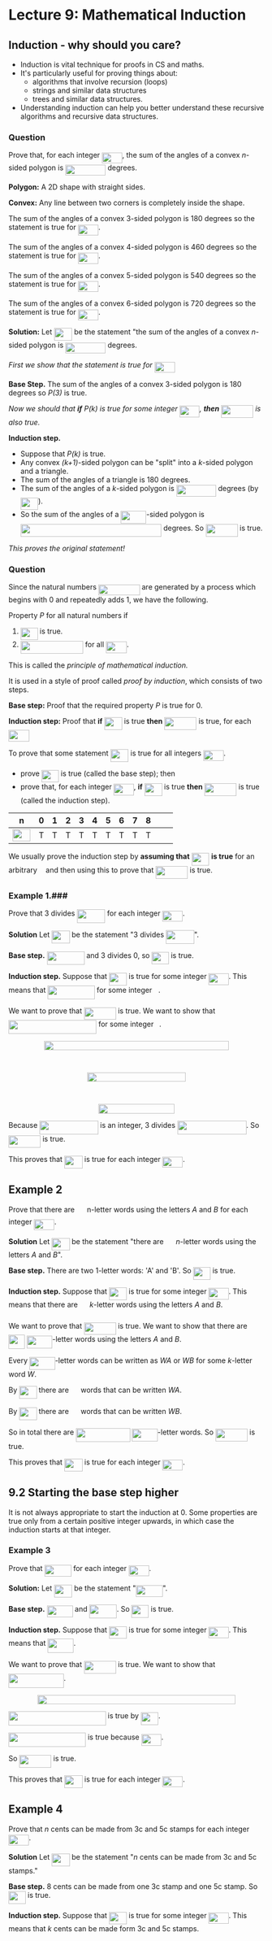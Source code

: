 # Lecture 9: Mathematical Induction

## Induction - why should you care?

- Induction is vital technique for proofs in CS and maths.
- It's particularly useful for proving things about:
  - algorithms that involve recursion (loops)
  - strings and similar data structures
  - trees and similar data structures.
- Understanding induction can help you better understand these recursive
  algorithms and recursive data structures.

### Question

Prove that, for each integer <img src="https://rawgit.com/dylanpinn/MAT1830/master//lectures/tex/84872ff6fed071721ce0bdbc5e6a80be.svg?invert_in_darkmode" align=middle width=40.003755pt height=21.18732pt/>, the sum of the angles of a convex
_n_-sided polygon is <img src="https://rawgit.com/dylanpinn/MAT1830/master//lectures/tex/5059c99d14044330c0aeb90b0cbb5b79.svg?invert_in_darkmode" align=middle width=79.27342499999999pt height=21.18732pt/> degrees.

**Polygon:** A 2D shape with straight sides.

**Convex:** Any line between two corners is completely inside the shape.

The sum of the angles of a convex 3-sided polygon is 180 degrees so the
statement is true for <img src="https://rawgit.com/dylanpinn/MAT1830/master//lectures/tex/aa6905d780872f0007f642420d7a2d9c.svg?invert_in_darkmode" align=middle width=40.003755pt height=21.18732pt/>.

The sum of the angles of a convex 4-sided polygon is 460 degrees so the
statement is true for <img src="https://rawgit.com/dylanpinn/MAT1830/master//lectures/tex/180bde3f581b83f9e0205ff90404a62d.svg?invert_in_darkmode" align=middle width=40.003755pt height=21.18732pt/>.

The sum of the angles of a convex 5-sided polygon is 540 degrees so the
statement is true for <img src="https://rawgit.com/dylanpinn/MAT1830/master//lectures/tex/1527cca23083db7049d5be6e93eb2b93.svg?invert_in_darkmode" align=middle width=40.003755pt height=21.18732pt/>.

The sum of the angles of a convex 6-sided polygon is 720 degrees so the
statement is true for <img src="https://rawgit.com/dylanpinn/MAT1830/master//lectures/tex/600979b5b6b2bf60cc96e3ebb182b871.svg?invert_in_darkmode" align=middle width=40.003755pt height=21.18732pt/>.

**Solution:** Let <img src="https://rawgit.com/dylanpinn/MAT1830/master//lectures/tex/e720ef2e3dc10278f2cc0341a8635074.svg?invert_in_darkmode" align=middle width=35.48919pt height=24.65759999999998pt/> be the statement "the sum of the angles of a convex
_n_-sided polygon is <img src="https://rawgit.com/dylanpinn/MAT1830/master//lectures/tex/5059c99d14044330c0aeb90b0cbb5b79.svg?invert_in_darkmode" align=middle width=79.27342499999999pt height=21.18732pt/> degrees.

_First we show that the statement is true for <img src="https://rawgit.com/dylanpinn/MAT1830/master//lectures/tex/aa6905d780872f0007f642420d7a2d9c.svg?invert_in_darkmode" align=middle width=40.003755pt height=21.18732pt/>_

**Base Step.** The sum of the angles of a convex 3-sided polygon is 180 degrees
so _P(3)_ is true.

_Now we should that **if** P(k) is true for some integer <img src="https://rawgit.com/dylanpinn/MAT1830/master//lectures/tex/06fd55f23448993b291b8cbd005d3ba5.svg?invert_in_darkmode" align=middle width=39.212250000000004pt height=22.831379999999992pt/>, **then**
<img src="https://rawgit.com/dylanpinn/MAT1830/master//lectures/tex/11ef9f3112a5610ca9d47a508db9dc2d.svg?invert_in_darkmode" align=middle width=63.008055pt height=24.65759999999998pt/> is also true._

**Induction step.**

- Suppose that _P(k)_ is true.
- Any convex _(k+1)_-sided polygon can be "split" into a _k_-sided polygon and a
  triangle.
- The sum of the angles of a triangle is 180 degrees.
- The sum of the angles of a _k_-sided polygon is <img src="https://rawgit.com/dylanpinn/MAT1830/master//lectures/tex/a65fc4e8a82074410fbb9e04c068ba75.svg?invert_in_darkmode" align=middle width=78.48192pt height=22.831379999999992pt/> degrees (by
  <img src="https://rawgit.com/dylanpinn/MAT1830/master//lectures/tex/4aea7d03cb3afc4a3d2c5963d5d5d280.svg?invert_in_darkmode" align=middle width=34.69768500000001pt height=24.65759999999998pt/>).
- So the sum of the angles of a <img src="https://rawgit.com/dylanpinn/MAT1830/master//lectures/tex/8efe9ff4209e9ab5e98c62cd39393f0e.svg?invert_in_darkmode" align=middle width=50.171220000000005pt height=24.65759999999998pt/>-sided polygon is <img src="https://rawgit.com/dylanpinn/MAT1830/master//lectures/tex/2a26d47ce7679c39100cd4b9b300c152.svg?invert_in_darkmode" align=middle width=277.511355pt height=24.65759999999998pt/> degrees. So <img src="https://rawgit.com/dylanpinn/MAT1830/master//lectures/tex/11ef9f3112a5610ca9d47a508db9dc2d.svg?invert_in_darkmode" align=middle width=63.008055pt height=24.65759999999998pt/> is true.

_This proves the original statement!_

### Question

Since the natural numbers <img src="https://rawgit.com/dylanpinn/MAT1830/master//lectures/tex/5a1c15190d207b036ba70588a3a3b15a.svg?invert_in_darkmode" align=middle width=81.278505pt height=21.18732pt/> are generated by a process which
begins with 0 and repeatedly adds 1, we have the following.

Property _P_ for all natural numbers if

1. <img src="https://rawgit.com/dylanpinn/MAT1830/master//lectures/tex/c94461c42a545e128f875c4c5b07f994.svg?invert_in_darkmode" align=middle width=33.8415pt height=24.65759999999998pt/> is true.
2. <img src="https://rawgit.com/dylanpinn/MAT1830/master//lectures/tex/8d964ff95bb74502bce8da917cfee26f.svg?invert_in_darkmode" align=middle width=123.27612000000002pt height=24.65759999999998pt/> for all <img src="https://rawgit.com/dylanpinn/MAT1830/master//lectures/tex/091a3af356c1abf7e80434e9d0049f52.svg?invert_in_darkmode" align=middle width=41.0388pt height=22.831379999999992pt/>.

This is called the _principle of mathematical induction._

It is used in a style of proof called _proof by induction_, which consists of
two steps.

**Base step:** Proof that the required property _P_ is true for 0.

**Induction step:** Proof that **if** <img src="https://rawgit.com/dylanpinn/MAT1830/master//lectures/tex/4aea7d03cb3afc4a3d2c5963d5d5d280.svg?invert_in_darkmode" align=middle width=34.69768500000001pt height=24.65759999999998pt/> is true **then** <img src="https://rawgit.com/dylanpinn/MAT1830/master//lectures/tex/11ef9f3112a5610ca9d47a508db9dc2d.svg?invert_in_darkmode" align=middle width=63.008055pt height=24.65759999999998pt/> is true,
for each <img src="https://rawgit.com/dylanpinn/MAT1830/master//lectures/tex/091a3af356c1abf7e80434e9d0049f52.svg?invert_in_darkmode" align=middle width=41.0388pt height=22.831379999999992pt/>

To prove that some statement <img src="https://rawgit.com/dylanpinn/MAT1830/master//lectures/tex/e720ef2e3dc10278f2cc0341a8635074.svg?invert_in_darkmode" align=middle width=35.48919pt height=24.65759999999998pt/> is true for all integers <img src="https://rawgit.com/dylanpinn/MAT1830/master//lectures/tex/685dff572c54cd51cfe7b54bddb98380.svg?invert_in_darkmode" align=middle width=40.003755pt height=21.18732pt/>.

- prove <img src="https://rawgit.com/dylanpinn/MAT1830/master//lectures/tex/c94461c42a545e128f875c4c5b07f994.svg?invert_in_darkmode" align=middle width=33.8415pt height=24.65759999999998pt/> is true (called the base step); then
- prove that, for each integer <img src="https://rawgit.com/dylanpinn/MAT1830/master//lectures/tex/937d867d9b3d53c96323a9b2d9eb895f.svg?invert_in_darkmode" align=middle width=39.212250000000004pt height=22.831379999999992pt/>, **if** <img src="https://rawgit.com/dylanpinn/MAT1830/master//lectures/tex/4aea7d03cb3afc4a3d2c5963d5d5d280.svg?invert_in_darkmode" align=middle width=34.69768500000001pt height=24.65759999999998pt/> is true **then**
  <img src="https://rawgit.com/dylanpinn/MAT1830/master//lectures/tex/11ef9f3112a5610ca9d47a508db9dc2d.svg?invert_in_darkmode" align=middle width=63.008055pt height=24.65759999999998pt/> is true (called the induction step).

| n      | 0 | 1 | 2 | 3 | 4 | 5 | 6 | 7 | 8 | <img src="https://rawgit.com/dylanpinn/MAT1830/master//lectures/tex/76aacde399706233c450f7a48e28adb4.svg?invert_in_darkmode" align=middle width=19.178115000000002pt height=14.155350000000013pt/> |
|--------|---|---|---|---|---|---|---|---|---|---------|
| <img src="https://rawgit.com/dylanpinn/MAT1830/master//lectures/tex/e720ef2e3dc10278f2cc0341a8635074.svg?invert_in_darkmode" align=middle width=35.48919pt height=24.65759999999998pt/> | T | T | T | T | T | T | T | T | T | <img src="https://rawgit.com/dylanpinn/MAT1830/master//lectures/tex/76aacde399706233c450f7a48e28adb4.svg?invert_in_darkmode" align=middle width=19.178115000000002pt height=14.155350000000013pt/> |

We usually prove the induction step by **assuming that** <img src="https://rawgit.com/dylanpinn/MAT1830/master//lectures/tex/4aea7d03cb3afc4a3d2c5963d5d5d280.svg?invert_in_darkmode" align=middle width=34.69768500000001pt height=24.65759999999998pt/> **is true** for
an arbitrary <img src="https://rawgit.com/dylanpinn/MAT1830/master//lectures/tex/63bb9849783d01d91403bc9a5fea12a2.svg?invert_in_darkmode" align=middle width=9.075495000000004pt height=22.831379999999992pt/> and then using this to prove that <img src="https://rawgit.com/dylanpinn/MAT1830/master//lectures/tex/11ef9f3112a5610ca9d47a508db9dc2d.svg?invert_in_darkmode" align=middle width=63.008055pt height=24.65759999999998pt/> is true.

### Example 1.###

Prove that 3 divides <img src="https://rawgit.com/dylanpinn/MAT1830/master//lectures/tex/f648ba0634a58f5018c8b78a6a939f2f.svg?invert_in_darkmode" align=middle width=55.418715pt height=26.76201000000001pt/> for each integer <img src="https://rawgit.com/dylanpinn/MAT1830/master//lectures/tex/685dff572c54cd51cfe7b54bddb98380.svg?invert_in_darkmode" align=middle width=40.003755pt height=21.18732pt/>.

**Solution** Let <img src="https://rawgit.com/dylanpinn/MAT1830/master//lectures/tex/e720ef2e3dc10278f2cc0341a8635074.svg?invert_in_darkmode" align=middle width=35.48919pt height=24.65759999999998pt/> be the statement "3 divides <img src="https://rawgit.com/dylanpinn/MAT1830/master//lectures/tex/f648ba0634a58f5018c8b78a6a939f2f.svg?invert_in_darkmode" align=middle width=55.418715pt height=26.76201000000001pt/>".

**Base step.** <img src="https://rawgit.com/dylanpinn/MAT1830/master//lectures/tex/fbac8291799357ef2ce294bcd8bf42c4.svg?invert_in_darkmode" align=middle width=74.040945pt height=26.76201000000001pt/> and 3 divides 0, so <img src="https://rawgit.com/dylanpinn/MAT1830/master//lectures/tex/c94461c42a545e128f875c4c5b07f994.svg?invert_in_darkmode" align=middle width=33.8415pt height=24.65759999999998pt/> is true.

**Induction step.** Suppose that <img src="https://rawgit.com/dylanpinn/MAT1830/master//lectures/tex/4aea7d03cb3afc4a3d2c5963d5d5d280.svg?invert_in_darkmode" align=middle width=34.69768500000001pt height=24.65759999999998pt/> is true for some integer <img src="https://rawgit.com/dylanpinn/MAT1830/master//lectures/tex/937d867d9b3d53c96323a9b2d9eb895f.svg?invert_in_darkmode" align=middle width=39.212250000000004pt height=22.831379999999992pt/>.
This means that <img src="https://rawgit.com/dylanpinn/MAT1830/master//lectures/tex/9e07dca102fed918f44634ddbd14f6fd.svg?invert_in_darkmode" align=middle width=92.66169pt height=26.76201000000001pt/> for some integer <img src="https://rawgit.com/dylanpinn/MAT1830/master//lectures/tex/44bc9d542a92714cac84e01cbbb7fd61.svg?invert_in_darkmode" align=middle width=8.689230000000004pt height=14.155350000000013pt/>.

We want to prove that <img src="https://rawgit.com/dylanpinn/MAT1830/master//lectures/tex/11ef9f3112a5610ca9d47a508db9dc2d.svg?invert_in_darkmode" align=middle width=63.008055pt height=24.65759999999998pt/> is true. We want to show that <img src="https://rawgit.com/dylanpinn/MAT1830/master//lectures/tex/55d362183ec5e376179cdd81664737d5.svg?invert_in_darkmode" align=middle width=173.21815500000002pt height=26.76201000000001pt/> for some integer <img src="https://rawgit.com/dylanpinn/MAT1830/master//lectures/tex/4bdc8d9bcfb35e1c9bfb51fc69687dfc.svg?invert_in_darkmode" align=middle width=7.054855500000005pt height=22.831379999999992pt/>.

<p align="center"><img src="https://rawgit.com/dylanpinn/MAT1830/master//lectures/tex/db6af8dd2f9529fd9a71d7b77fe7bd64.svg?invert_in_darkmode" align=middle width=364.1781pt height=18.312359999999998pt/></p>
<p align="center"><img src="https://rawgit.com/dylanpinn/MAT1830/master//lectures/tex/415a46ffe5573f229b91b24528f6791f.svg?invert_in_darkmode" align=middle width=144.25768499999998pt height=15.572667pt/></p>
<p align="center"><img src="https://rawgit.com/dylanpinn/MAT1830/master//lectures/tex/866906cf3040e64e481557170b153227.svg?invert_in_darkmode" align=middle width=194.4294pt height=18.312359999999998pt/></p>
<p align="center"><img src="https://rawgit.com/dylanpinn/MAT1830/master//lectures/tex/ee93e8d74257155a4c712ec6c6378ba6.svg?invert_in_darkmode" align=middle width=219.3048pt height=16.438356pt/></p>
<p align="center"><img src="https://rawgit.com/dylanpinn/MAT1830/master//lectures/tex/57f3ade3d6e6a161e307f412d7db12fd.svg?invert_in_darkmode" align=middle width=149.28242999999998pt height=18.312359999999998pt/></p>

Because <img src="https://rawgit.com/dylanpinn/MAT1830/master//lectures/tex/71246fe21d22b6bf07f8b731b980c9f2.svg?invert_in_darkmode" align=middle width=115.49257499999999pt height=26.76201000000001pt/> is an integer, 3 divides <img src="https://rawgit.com/dylanpinn/MAT1830/master//lectures/tex/cfa2d19f9306a63b3ab99ec15ea504c6.svg?invert_in_darkmode" align=middle width=136.02731999999997pt height=26.76201000000001pt/>. So
<img src="https://rawgit.com/dylanpinn/MAT1830/master//lectures/tex/11ef9f3112a5610ca9d47a508db9dc2d.svg?invert_in_darkmode" align=middle width=63.008055pt height=24.65759999999998pt/> is true.

This proves that <img src="https://rawgit.com/dylanpinn/MAT1830/master//lectures/tex/e720ef2e3dc10278f2cc0341a8635074.svg?invert_in_darkmode" align=middle width=35.48919pt height=24.65759999999998pt/> is true for each integer <img src="https://rawgit.com/dylanpinn/MAT1830/master//lectures/tex/685dff572c54cd51cfe7b54bddb98380.svg?invert_in_darkmode" align=middle width=40.003755pt height=21.18732pt/>.

## Example 2

Prove that there are <img src="https://rawgit.com/dylanpinn/MAT1830/master//lectures/tex/f8f25e4580c418a51dc556db0d8d2b93.svg?invert_in_darkmode" align=middle width=16.34523pt height=21.839399999999983pt/> n-letter words using the letters _A_ and _B_ for each
integer <img src="https://rawgit.com/dylanpinn/MAT1830/master//lectures/tex/8fa66d8b80ce643977d63a6f345785b9.svg?invert_in_darkmode" align=middle width=40.003755pt height=21.18732pt/>.

**Solution** Let <img src="https://rawgit.com/dylanpinn/MAT1830/master//lectures/tex/e720ef2e3dc10278f2cc0341a8635074.svg?invert_in_darkmode" align=middle width=35.48919pt height=24.65759999999998pt/> be the statement "there are <img src="https://rawgit.com/dylanpinn/MAT1830/master//lectures/tex/f8f25e4580c418a51dc556db0d8d2b93.svg?invert_in_darkmode" align=middle width=16.34523pt height=21.839399999999983pt/> _n_-letter words
using the letters _A_ and _B_".

**Base step.** There are two 1-letter words: 'A' and 'B'. So <img src="https://rawgit.com/dylanpinn/MAT1830/master//lectures/tex/4a05c7837b0343503a4430c093a18bb8.svg?invert_in_darkmode" align=middle width=33.8415pt height=24.65759999999998pt/> is true.

**Induction step.** Suppose that <img src="https://rawgit.com/dylanpinn/MAT1830/master//lectures/tex/4aea7d03cb3afc4a3d2c5963d5d5d280.svg?invert_in_darkmode" align=middle width=34.69768500000001pt height=24.65759999999998pt/> is true for some integer <img src="https://rawgit.com/dylanpinn/MAT1830/master//lectures/tex/ae96194e9dbb4813aa4ad691187f9883.svg?invert_in_darkmode" align=middle width=39.212250000000004pt height=22.831379999999992pt/>.
This means that there are <img src="https://rawgit.com/dylanpinn/MAT1830/master//lectures/tex/91f4e50a1561b60d45e7079ca70f2ed4.svg?invert_in_darkmode" align=middle width=15.485250000000004pt height=27.91271999999999pt/> _k_-letter words using the letters _A_ and _B_.

We want to prove that <img src="https://rawgit.com/dylanpinn/MAT1830/master//lectures/tex/11ef9f3112a5610ca9d47a508db9dc2d.svg?invert_in_darkmode" align=middle width=63.008055pt height=24.65759999999998pt/> is true. We want to show that there are <img src="https://rawgit.com/dylanpinn/MAT1830/master//lectures/tex/bf56939689dfdac754c6e27725da93c9.svg?invert_in_darkmode" align=middle width=32.129295000000006pt height=27.91271999999999pt/>
<img src="https://rawgit.com/dylanpinn/MAT1830/master//lectures/tex/8efe9ff4209e9ab5e98c62cd39393f0e.svg?invert_in_darkmode" align=middle width=50.171220000000005pt height=24.65759999999998pt/>-letter words using the letters _A_ and _B_.

Every <img src="https://rawgit.com/dylanpinn/MAT1830/master//lectures/tex/8efe9ff4209e9ab5e98c62cd39393f0e.svg?invert_in_darkmode" align=middle width=50.171220000000005pt height=24.65759999999998pt/>-letter words can be written as _WA_ or _WB_ for some _k_-letter
word _W_.

By <img src="https://rawgit.com/dylanpinn/MAT1830/master//lectures/tex/4aea7d03cb3afc4a3d2c5963d5d5d280.svg?invert_in_darkmode" align=middle width=34.69768500000001pt height=24.65759999999998pt/> there are <img src="https://rawgit.com/dylanpinn/MAT1830/master//lectures/tex/91f4e50a1561b60d45e7079ca70f2ed4.svg?invert_in_darkmode" align=middle width=15.485250000000004pt height=27.91271999999999pt/> words that can be written _WA_.

By <img src="https://rawgit.com/dylanpinn/MAT1830/master//lectures/tex/4aea7d03cb3afc4a3d2c5963d5d5d280.svg?invert_in_darkmode" align=middle width=34.69768500000001pt height=24.65759999999998pt/> there are <img src="https://rawgit.com/dylanpinn/MAT1830/master//lectures/tex/91f4e50a1561b60d45e7079ca70f2ed4.svg?invert_in_darkmode" align=middle width=15.485250000000004pt height=27.91271999999999pt/> words that can be written _WB_.

So in total there are <img src="https://rawgit.com/dylanpinn/MAT1830/master//lectures/tex/7085b3fa0079763d6bff97aa05ac7fc7.svg?invert_in_darkmode" align=middle width=106.75235999999998pt height=27.91271999999999pt/> <img src="https://rawgit.com/dylanpinn/MAT1830/master//lectures/tex/8efe9ff4209e9ab5e98c62cd39393f0e.svg?invert_in_darkmode" align=middle width=50.171220000000005pt height=24.65759999999998pt/>-letter words. So <img src="https://rawgit.com/dylanpinn/MAT1830/master//lectures/tex/11ef9f3112a5610ca9d47a508db9dc2d.svg?invert_in_darkmode" align=middle width=63.008055pt height=24.65759999999998pt/> is
true.

This proves that <img src="https://rawgit.com/dylanpinn/MAT1830/master//lectures/tex/e720ef2e3dc10278f2cc0341a8635074.svg?invert_in_darkmode" align=middle width=35.48919pt height=24.65759999999998pt/> is true for each integer <img src="https://rawgit.com/dylanpinn/MAT1830/master//lectures/tex/8fa66d8b80ce643977d63a6f345785b9.svg?invert_in_darkmode" align=middle width=40.003755pt height=21.18732pt/>.

## 9.2 Starting the base step higher

It is not always appropriate to start the induction at 0. Some properties are
true only from a certain positive integer upwards, in which case the induction
starts at that integer.

### Example 3

Prove that <img src="https://rawgit.com/dylanpinn/MAT1830/master//lectures/tex/37583176f0fadd31341913f5156e3f39.svg?invert_in_darkmode" align=middle width=52.69605000000001pt height=22.831379999999992pt/> for each integer <img src="https://rawgit.com/dylanpinn/MAT1830/master//lectures/tex/3d6a4afeef91ad21a23dd44d10afcb7b.svg?invert_in_darkmode" align=middle width=40.003755pt height=21.18732pt/>.

**Solution:** Let <img src="https://rawgit.com/dylanpinn/MAT1830/master//lectures/tex/e720ef2e3dc10278f2cc0341a8635074.svg?invert_in_darkmode" align=middle width=35.48919pt height=24.65759999999998pt/> be the statement "<img src="https://rawgit.com/dylanpinn/MAT1830/master//lectures/tex/37583176f0fadd31341913f5156e3f39.svg?invert_in_darkmode" align=middle width=52.69605000000001pt height=22.831379999999992pt/>".

**Base step.** <img src="https://rawgit.com/dylanpinn/MAT1830/master//lectures/tex/9829e6c8e7e53ad8e0af8bb9afd53852.svg?invert_in_darkmode" align=middle width=51.141585pt height=22.831379999999992pt/> and <img src="https://rawgit.com/dylanpinn/MAT1830/master//lectures/tex/49db0ca540e68dc1e939eaf219ad8c35.svg?invert_in_darkmode" align=middle width=53.94972pt height=26.76201000000001pt/>. So <img src="https://rawgit.com/dylanpinn/MAT1830/master//lectures/tex/fafc18c8e470a7b068354842f77fd4f8.svg?invert_in_darkmode" align=middle width=33.8415pt height=24.65759999999998pt/> is true.

**Induction step.** Suppose that <img src="https://rawgit.com/dylanpinn/MAT1830/master//lectures/tex/4aea7d03cb3afc4a3d2c5963d5d5d280.svg?invert_in_darkmode" align=middle width=34.69768500000001pt height=24.65759999999998pt/> is true for some integer <img src="https://rawgit.com/dylanpinn/MAT1830/master//lectures/tex/955a19148aa8c34b3dddcc4e26c65c16.svg?invert_in_darkmode" align=middle width=39.212250000000004pt height=22.831379999999992pt/>.
This means that <img src="https://rawgit.com/dylanpinn/MAT1830/master//lectures/tex/9ffe792cc6a0dba354a35f53586f2650.svg?invert_in_darkmode" align=middle width=51.044565000000006pt height=27.91271999999999pt/>.

We want to prove that <img src="https://rawgit.com/dylanpinn/MAT1830/master//lectures/tex/11ef9f3112a5610ca9d47a508db9dc2d.svg?invert_in_darkmode" align=middle width=63.008055pt height=24.65759999999998pt/> is true. We want to show that <img src="https://rawgit.com/dylanpinn/MAT1830/master//lectures/tex/bf5954d39686de6f6d0cdcd3ddbc7ad5.svg?invert_in_darkmode" align=middle width=108.784335pt height=27.91271999999999pt/>.

<p align="center"><img src="https://rawgit.com/dylanpinn/MAT1830/master//lectures/tex/1aa5fb316b11c151df48659ed39377eb.svg?invert_in_darkmode" align=middle width=389.6277pt height=18.887715pt/></p>

<img src="https://rawgit.com/dylanpinn/MAT1830/master//lectures/tex/4939dc5f570fc3524d43a43cd499b2c5.svg?invert_in_darkmode" align=middle width=191.56945499999998pt height=27.91271999999999pt/> is true by <img src="https://rawgit.com/dylanpinn/MAT1830/master//lectures/tex/4aea7d03cb3afc4a3d2c5963d5d5d280.svg?invert_in_darkmode" align=middle width=34.69768500000001pt height=24.65759999999998pt/>.

<img src="https://rawgit.com/dylanpinn/MAT1830/master//lectures/tex/ca30f316e40c4d2ee75302b8038c13da.svg?invert_in_darkmode" align=middle width=152.282955pt height=27.91271999999999pt/> is true because <img src="https://rawgit.com/dylanpinn/MAT1830/master//lectures/tex/955a19148aa8c34b3dddcc4e26c65c16.svg?invert_in_darkmode" align=middle width=39.212250000000004pt height=22.831379999999992pt/>.

So <img src="https://rawgit.com/dylanpinn/MAT1830/master//lectures/tex/11ef9f3112a5610ca9d47a508db9dc2d.svg?invert_in_darkmode" align=middle width=63.008055pt height=24.65759999999998pt/> is true.

This proves that <img src="https://rawgit.com/dylanpinn/MAT1830/master//lectures/tex/e720ef2e3dc10278f2cc0341a8635074.svg?invert_in_darkmode" align=middle width=35.48919pt height=24.65759999999998pt/> is true for each integer <img src="https://rawgit.com/dylanpinn/MAT1830/master//lectures/tex/3d6a4afeef91ad21a23dd44d10afcb7b.svg?invert_in_darkmode" align=middle width=40.003755pt height=21.18732pt/>.

## Example 4

Prove that _n_ cents can be made from 3c and 5c stamps for each integer <img src="https://rawgit.com/dylanpinn/MAT1830/master//lectures/tex/cf9592a6e3e397319c64c4d1c96db98a.svg?invert_in_darkmode" align=middle width=40.003755pt height=21.18732pt/>.

**Solution** Let <img src="https://rawgit.com/dylanpinn/MAT1830/master//lectures/tex/e720ef2e3dc10278f2cc0341a8635074.svg?invert_in_darkmode" align=middle width=35.48919pt height=24.65759999999998pt/> be the statement "_n_ cents can be made from 3c and 5c
stamps."

**Base step.** 8 cents can be made from one 3c stamp and one 5c stamp. So <img src="https://rawgit.com/dylanpinn/MAT1830/master//lectures/tex/4d42ece659a9eaa7ed2911b418e20d8a.svg?invert_in_darkmode" align=middle width=33.8415pt height=24.65759999999998pt/>
is true.

**Induction step.** Suppose that <img src="https://rawgit.com/dylanpinn/MAT1830/master//lectures/tex/4aea7d03cb3afc4a3d2c5963d5d5d280.svg?invert_in_darkmode" align=middle width=34.69768500000001pt height=24.65759999999998pt/> is true for some integer <img src="https://rawgit.com/dylanpinn/MAT1830/master//lectures/tex/f61452dd260589c70b1dd1b9fe990264.svg?invert_in_darkmode" align=middle width=39.212250000000004pt height=22.831379999999992pt/>.
This means that _k_ cents can be made form 3c and 5c stamps.
